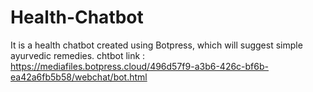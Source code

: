 # Health-Chatbot
It is a health chatbot created using Botpress, which will suggest simple ayurvedic remedies.
chtbot link : https://mediafiles.botpress.cloud/496d57f9-a3b6-426c-bf6b-ea42a6fb5b58/webchat/bot.html
